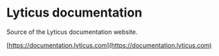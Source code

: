 # Lyticus documentation

Source of the Lyticus documentation website.

[https://documentation.lyticus.com](https://documentation.lyticus.com)
